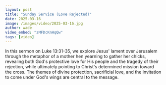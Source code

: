 ```yaml
---
layout: post
title: "Sunday Service (Love Rejected)"
date: 2025-03-16
image: /images/video/2025-03-16.jpg
author: wade
video_embed: "zMFDcKnHqQw"
tags: [video]
---
```


In this sermon on Luke 13:31-35, we explore Jesus' lament over Jerusalem through the metaphor of a mother hen yearning to gather her chicks, revealing both God's protective love for His people and the tragedy of their rejection, while ultimately pointing to Christ's determined mission toward the cross. The themes of divine protection, sacrificial love, and the invitation to come under God's wings are central to the message.